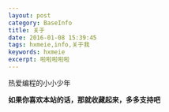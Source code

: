 ```yaml
---
layout: post
category: BaseInfo
title: 关于
date: 2016-01-08 15:39:45
tags: hxmeie,info,关于我
keywords: hxmeie
excerpt: 啦啦啦啦啦
---
```


热爱编程的小小少年

**如果你喜欢本站的话，那就收藏起来，多多支持吧**
